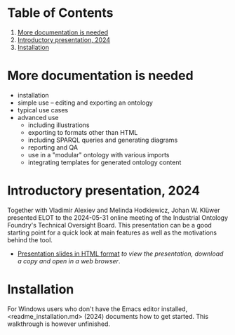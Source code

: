 
# Table of Contents

1.  [More documentation is needed](#orge370e8a)
2.  [Introductory presentation, 2024](#org098671f)
3.  [Installation](#org7798500)



<a id="orge370e8a"></a>

# More documentation is needed

-   installation
-   simple use &#x2013; editing and exporting an ontology
-   typical use cases
-   advanced use
    -   including illustrations
    -   exporting to formats other than HTML
    -   including SPARQL queries and generating diagrams
    -   reporting and QA
    -   use in a "modular" ontology with various imports
    -   integrating templates for generated ontology content


<a id="org098671f"></a>

# Introductory presentation, 2024

Together with Vladimir Alexiev and Melinda Hodkiewicz, Johan W. Klüwer presented ELOT to the 2024-05-31 online meeting of the Industrial Ontology Foundry's Technical Oversight Board.
This presentation can be a good starting point for a quick look at main features as well as the motivations behind the tool.

-   [Presentation slides in HTML format](20240525T181908--elot-presented-to-iof-tob__elot_emacs_iof.html) *to view the presentation, download a copy and open in a web browser*.


<a id="org7798500"></a>

# Installation

For Windows users who don't have the Emacs editor installed, <readme_installation.md> (2024) documents how to get started. This walkthrough is however unfinished.

